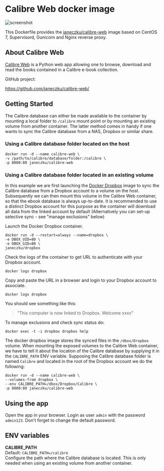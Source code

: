 # Calibre Web docker image

![screenshot](https://raw.githubusercontent.com/janeczku/docker-calibre-web/master/screenshot.png)

This Dockerfile provides the [janeczku/calibre-web](https://registry.hub.docker.com/u/janeczku/calibre-web/) image based on CentOS 7, Supervisord, Gunicorn and Nginx reverse proxy.

## About Calibre Web

[Calibre Web](https://github.com/janeczku/calibre-web/) is a Python web app allowing one to browse, download and read the books contained in a Calibre e-book collection.

GitHub project:

https://github.com/janeczku/calibre-web/

## Getting Started

The Calibre database can either be made available to the container by mounting a local folder to `/calibre` mount point or by mounting an existing volume from another container. The latter method comes in handy if one wants to sync the Calibre database from a NAS, Dropbox or similar share.

### Using a Calibre database folder located on the host

    docker run -d --name calibre-web \
    -v /path/to/calibre/database/folder:/calibre \
    -p 8080:80 janeczku/calibre-web

### Using a Calibre database folder located in an existing volume
In this example we are first launching the [Docker Dropbox](https://registry.hub.docker.com/u/janeczku/dropbox/) image to sync the Calibre database from a Dropbox account to a volume on the host. Subsequently we can then mount this volume in the Calibre Web container, so that the ebook database is always up-to-date. It is recommended to use a distinct Dropbox account for this purpose as the container will download all data from the linked account by default (Alternatively you can set-up selective sync - see "manage exclusions" below)

Launch the Docker Dropbox container.

    docker run -d --restart=always --name=dropbox \
    -e DBOX_UID=80 \
    -e DBOX_GID=80 \
    janeczku/dropbox

Check the logs of the container to get URL to authenticate with your Dropbox account.

	docker logs dropbox

Copy and paste the URL in a browser and login to your Dropbox account to associate.

	docker logs dropbox

You should see something like this:

> "This computer is now linked to Dropbox. Welcome xxxx"

To manage exclusions and check sync status do:

	docker exec -t -i dropbox dropbox help

The docker dropbox image stores the synced files in the `/dbox/Dropbox` volume. When mounting the exposed volumes to the Calibre Web container, we have to tell it about the location of the Calibre database by supplying it in the `CALIBRE_PATH` ENV variable. Supposing the Calibre database folder is named `Calibre` and located in the root of the Dropbox account we do the following:

	docker run -d --name calibre-web \
	--volumes-from dropbox \
	--env CALIBRE_PATH=/dbox/Dropbox/Calibre \
	-p 8080:80 janeczku/calibre-web

## Using the app

Open the app in your browser. Login as user `admin` with the password `admin123`. Don't forget to change the default password.

## ENV variables

**CALIBRE_PATH**  
Default: `CALIBRE_PATH=/calibre`  
Configure the path where the Calibre database is located. This is only needed when using an existing volume from another container.
